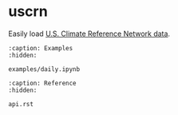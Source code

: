# uscrn

Easily load [U.S. Climate Reference Network data](https://www.ncei.noaa.gov/access/crn/).

```{toctree}
:caption: Examples
:hidden:

examples/daily.ipynb
```

```{toctree}
:caption: Reference
:hidden:

api.rst
```
